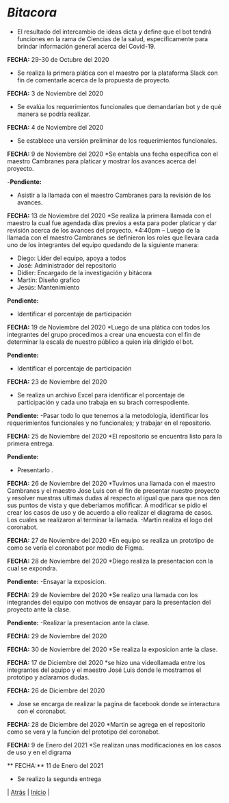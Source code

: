 # *Bitacora*

* El resultado del intercambio de ideas dicta y define que el bot tendrá funciones en la rama de Ciencias de la salud, específicamente para brindar información general acerca del Covid-19.          

**FECHA:** 29-30 de Octubre del 2020
* Se realiza la primera plática con el maestro por la plataforma Slack con fin de comentarle acerca de la propuesta de proyecto.

**FECHA:** 3 de Noviembre del 2020
*  Se evalúa los requerimientos funcionales que  demandarían bot y de qué manera se podría realizar.

**FECHA:** 4 de Noviembre del 2020 
* Se establece una versión preliminar de los requerimientos funcionales.

**FECHA:** 9 de Noviembre del 2020
*Se entabla una fecha específica con el maestro Cambranes para platicar y mostrar los avances acerca del proyecto.

-**Pendiente:**
-	Asistir a la llamada con el maestro Cambranes para la revisión de los avances.

**FECHA:** 13 de Noviembre del 2020
*Se realiza la primera llamada con el maestro la cual fue agendada días previos a esta para poder platicar y dar revisión acerca de los avances del proyecto.
*4:40pm – Luego de la llamada con el maestro Cambranes se definieron los roles que llevara cada uno de los integrantes del equipo quedando de la siguiente manera: 

-	Diego: Líder del equipo, apoya a todos
-	José: Administrador del repositorio 
-	Didier: Encargado de la investigación y bitácora
-	Martin: Diseño grafico
-	Jesús: Mantenimiento

**Pendiente:**
-	Identificar el porcentaje de participación 

**FECHA:** 19  de Noviembre del 2020
*Luego de una plática con todos los integrantes del grupo procedimos a crear una encuesta con el fin de determinar la escala de nuestro público a quien iría dirigido el bot.

**Pendiente:**
-	Identificar el porcentaje de participación

**FECHA:** 23 de Noviembre del 2020
* Se realiza un archivo Excel para identificar el porcentaje de participación y cada uno trabaja en su brach correspodiente. 

**Pendiente:**
-Pasar todo lo que tenemos a la metodologia, identificar los requerimientos funcionales y no funcionales; y trabajar en el repositorio.

**FECHA:** 25 de Noviembre  del 2020 
*El repositorio se encuentra listo para la primera entrega.

**Pendiente:**
- Presentarlo .

**FECHA:** 26 de Noviembre  del 2020
*Tuvimos una llamada con el maestro Cambranes y el maestro Jose Luis con el fin de presentar nuestro proyecto y resolver nuestras ultimas dudas al respecto al igual que para que nos den sus puntos de vista y que deberiamos mofificar. A modificar se pidio el crear los casos de uso y de acuerdo a ello realizar el diagrama de casos. Los cuales se realizaron al terminar la llamada.
-Martin realiza el logo del coronabot.

**FECHA:** 27 de Noviembre del 2020
*En equipo se realiza un prototipo de como se vería el coronabot por medio de Figma.

**FECHA:** 28 de Noviembre del 2020
*Diego realiza la presentacion con la cual se expondra.

**Pendiente:**
-Ensayar la exposicion.

 **FECHA:** 29 de Noviembre  del 2020 
*Se realizo una llamada con los integrandes del equipo con motivos de ensayar para la presentacion del proyecto ante la clase.

**Pendiente:**
-Realizar la presentacion ante la clase.

 **FECHA:** 29 de Noviembre  del 2020 

**FECHA:** 30 de Noviembre del 2020
*Se realiza la exposicion ante la clase.

**FECHA:** 17 de Diciembre del 2020
*se hizo una videollamada entre los integrantes del aquipo y el maestro José Luis donde le mostramos el prototipo y aclaramos dudas. 

**FECHA:** 26 de Diciembre del 2020
* Jose se encarga de realizar la pagina de facebook donde se interactura con el coronabot.

**FECHA:** 28 de Diciembre del 2020
*Martin se agrega en el repositorio como se vera y la funcion del prototipo del coronabot.

**FECHA:** 9 de Enero del 2021 
*Se realizan unas modificaciones en los casos de uso y en el digrama

** FECHA:** 11 de Enero del 2021
* Se realizo la segunda entrega

| [Atrás](https://github.com/DarozZero/CoronaBot/blob/main/Documentacion/3.%20Procesos%20y%20roles.md "Atrás") 
| [Inicio](https://github.com/DarozZero/CoronaBot "Inicio") |
